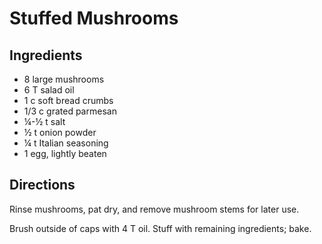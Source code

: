 # Stuffed Mushrooms

## Ingredients
* 8 large mushrooms
* 6 T salad oil
* 1 c soft bread crumbs
* 1/3 c grated parmesan
* ¼-½ t salt
* ½ t onion powder
* ¼ t Italian seasoning
* 1 egg, lightly beaten

## Directions
Rinse mushrooms, pat dry, and remove mushroom stems for later use.

Brush outside of caps with 4 T oil. Stuff with remaining ingredients; bake.

